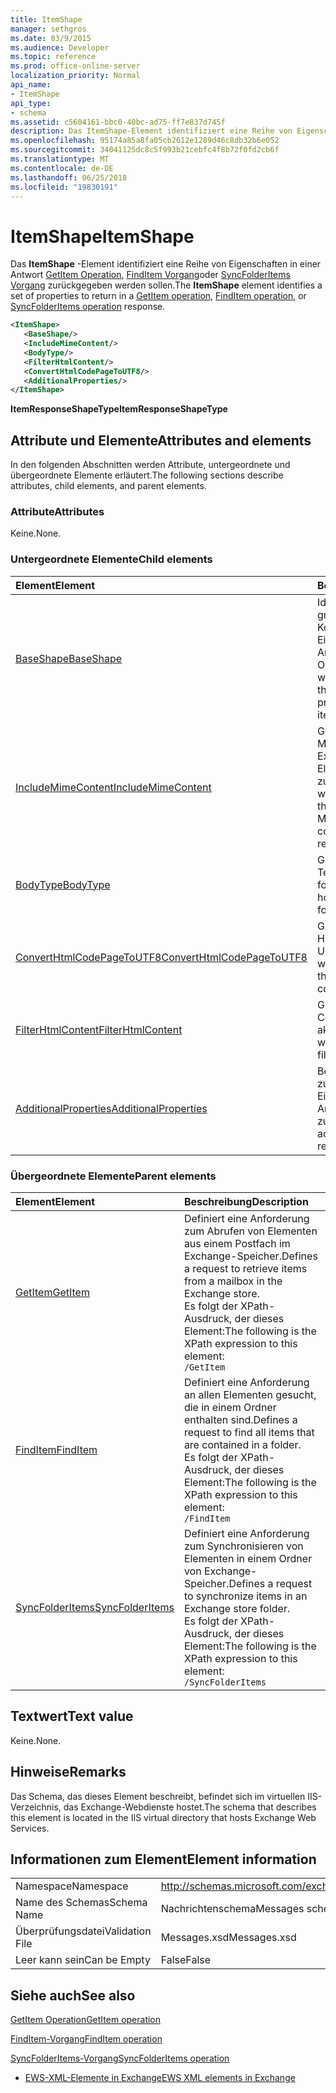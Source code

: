 ```yaml
---
title: ItemShape
manager: sethgros
ms.date: 03/9/2015
ms.audience: Developer
ms.topic: reference
ms.prod: office-online-server
localization_priority: Normal
api_name:
- ItemShape
api_type:
- schema
ms.assetid: c5604161-bbc0-40bc-ad75-ff7e837d745f
description: Das ItemShape-Element identifiziert eine Reihe von Eigenschaften in einem GetItem Operation, FindItem Vorgang oder SyncFolderItems Vorgangsantwort zurückgegeben werden sollen.
ms.openlocfilehash: 95174a85a8fa05cb2612e1289d46c8db32b6e052
ms.sourcegitcommit: 34041125dc8c5f993b21cebfc4f8b72f0fd2cb6f
ms.translationtype: MT
ms.contentlocale: de-DE
ms.lasthandoff: 06/25/2018
ms.locfileid: "19830191"
---
```

# <a name="itemshape"></a><span data-ttu-id="329eb-103">ItemShape</span><span class="sxs-lookup"><span data-stu-id="329eb-103">ItemShape</span></span>

<span data-ttu-id="329eb-104">Das **ItemShape** -Element identifiziert eine Reihe von Eigenschaften in einer Antwort [GetItem Operation](getitem-operation.md), [FindItem Vorgang](finditem-operation.md)oder [SyncFolderItems Vorgang](syncfolderitems-operation.md) zurückgegeben werden sollen.</span><span class="sxs-lookup"><span data-stu-id="329eb-104">The **ItemShape** element identifies a set of properties to return in a [GetItem operation](getitem-operation.md), [FindItem operation](finditem-operation.md), or [SyncFolderItems operation](syncfolderitems-operation.md) response.</span></span> 
  
```XML
<ItemShape>
   <BaseShape/>
   <IncludeMimeContent/>
   <BodyType/>
   <FilterHtmlContent/>
   <ConvertHtmlCodePageToUTF8/>
   <AdditionalProperties/>
</ItemShape>
```

 <span data-ttu-id="329eb-105">**ItemResponseShapeType**</span><span class="sxs-lookup"><span data-stu-id="329eb-105">**ItemResponseShapeType**</span></span>
## <a name="attributes-and-elements"></a><span data-ttu-id="329eb-106">Attribute und Elemente</span><span class="sxs-lookup"><span data-stu-id="329eb-106">Attributes and elements</span></span>

<span data-ttu-id="329eb-107">In den folgenden Abschnitten werden Attribute, untergeordnete und übergeordnete Elemente erläutert.</span><span class="sxs-lookup"><span data-stu-id="329eb-107">The following sections describe attributes, child elements, and parent elements.</span></span>
  
### <a name="attributes"></a><span data-ttu-id="329eb-108">Attribute</span><span class="sxs-lookup"><span data-stu-id="329eb-108">Attributes</span></span>

<span data-ttu-id="329eb-109">Keine.</span><span class="sxs-lookup"><span data-stu-id="329eb-109">None.</span></span>
  
### <a name="child-elements"></a><span data-ttu-id="329eb-110">Untergeordnete Elemente</span><span class="sxs-lookup"><span data-stu-id="329eb-110">Child elements</span></span>

|<span data-ttu-id="329eb-111">**Element**</span><span class="sxs-lookup"><span data-stu-id="329eb-111">**Element**</span></span>|<span data-ttu-id="329eb-112">**Beschreibung**</span><span class="sxs-lookup"><span data-stu-id="329eb-112">**Description**</span></span>|
|:-----|:-----|
|[<span data-ttu-id="329eb-113">BaseShape</span><span class="sxs-lookup"><span data-stu-id="329eb-113">BaseShape</span></span>](baseshape.md) <br/> |<span data-ttu-id="329eb-114">Identifiziert die grundlegende Konfiguration von Eigenschaften in einer Antwort Elements oder Ordners zurückgegeben werden sollen.</span><span class="sxs-lookup"><span data-stu-id="329eb-114">Identifies the basic configuration of properties to return in an item or folder response.</span></span>  <br/> |
|[<span data-ttu-id="329eb-115">IncludeMimeContent</span><span class="sxs-lookup"><span data-stu-id="329eb-115">IncludeMimeContent</span></span>](includemimecontent.md) <br/> |<span data-ttu-id="329eb-116">Gibt an, ob der Inhalt Multipurpose Internet Mail Extensions (MIME) eines Elements in der Antwort zurückgegeben wird.</span><span class="sxs-lookup"><span data-stu-id="329eb-116">Specifies whether the Multipurpose Internet Mail Extensions (MIME) content of an item is returned in the response.</span></span>  <br/> |
|[<span data-ttu-id="329eb-117">BodyType</span><span class="sxs-lookup"><span data-stu-id="329eb-117">BodyType</span></span>](bodytype.md) <br/> |<span data-ttu-id="329eb-118">Gibt an, wie der Textkörper in der Antwort formatiert ist.</span><span class="sxs-lookup"><span data-stu-id="329eb-118">Identifies how the body text is formatted in the response.</span></span>  <br/> |
|[<span data-ttu-id="329eb-119">ConvertHtmlCodePageToUTF8</span><span class="sxs-lookup"><span data-stu-id="329eb-119">ConvertHtmlCodePageToUTF8</span></span>](converthtmlcodepagetoutf8.md) <br/> |<span data-ttu-id="329eb-120">Gibt an, ob das Element HTML-Textkörper in UTF8 konvertiert wird.</span><span class="sxs-lookup"><span data-stu-id="329eb-120">Indicates whether the item HTML body is converted to UTF8.</span></span>  <br/> |
|[<span data-ttu-id="329eb-121">FilterHtmlContent</span><span class="sxs-lookup"><span data-stu-id="329eb-121">FilterHtmlContent</span></span>](filterhtmlcontent.md) <br/> |<span data-ttu-id="329eb-122">Gibt an, ob HTML-Content-Filterung aktiviert ist.</span><span class="sxs-lookup"><span data-stu-id="329eb-122">Specifies whether HTML content filtering is enabled.</span></span>  <br/> |
|[<span data-ttu-id="329eb-123">AdditionalProperties</span><span class="sxs-lookup"><span data-stu-id="329eb-123">AdditionalProperties</span></span>](additionalproperties.md) <br/> |<span data-ttu-id="329eb-124">Bezeichnet die zusätzliche Eigenschaften, die in eine Antwort zurückgegeben.</span><span class="sxs-lookup"><span data-stu-id="329eb-124">Identifies additional properties to return in a response.</span></span>  <br/> |
   
### <a name="parent-elements"></a><span data-ttu-id="329eb-125">Übergeordnete Elemente</span><span class="sxs-lookup"><span data-stu-id="329eb-125">Parent elements</span></span>

|<span data-ttu-id="329eb-126">**Element**</span><span class="sxs-lookup"><span data-stu-id="329eb-126">**Element**</span></span>|<span data-ttu-id="329eb-127">**Beschreibung**</span><span class="sxs-lookup"><span data-stu-id="329eb-127">**Description**</span></span>|
|:-----|:-----|
|[<span data-ttu-id="329eb-128">GetItem</span><span class="sxs-lookup"><span data-stu-id="329eb-128">GetItem</span></span>](getitem.md) <br/> |<span data-ttu-id="329eb-129">Definiert eine Anforderung zum Abrufen von Elementen aus einem Postfach im Exchange-Speicher.</span><span class="sxs-lookup"><span data-stu-id="329eb-129">Defines a request to retrieve items from a mailbox in the Exchange store.</span></span>  <br/> <span data-ttu-id="329eb-130">Es folgt der XPath-Ausdruck, der dieses Element:</span><span class="sxs-lookup"><span data-stu-id="329eb-130">The following is the XPath expression to this element:</span></span>  <br/>  `/GetItem` <br/> |
|[<span data-ttu-id="329eb-131">FindItem</span><span class="sxs-lookup"><span data-stu-id="329eb-131">FindItem</span></span>](finditem.md) <br/> |<span data-ttu-id="329eb-132">Definiert eine Anforderung an allen Elementen gesucht, die in einem Ordner enthalten sind.</span><span class="sxs-lookup"><span data-stu-id="329eb-132">Defines a request to find all items that are contained in a folder.</span></span>  <br/> <span data-ttu-id="329eb-133">Es folgt der XPath-Ausdruck, der dieses Element:</span><span class="sxs-lookup"><span data-stu-id="329eb-133">The following is the XPath expression to this element:</span></span>  <br/>  `/FindItem` <br/> |
|[<span data-ttu-id="329eb-134">SyncFolderItems</span><span class="sxs-lookup"><span data-stu-id="329eb-134">SyncFolderItems</span></span>](syncfolderitems.md) <br/> |<span data-ttu-id="329eb-135">Definiert eine Anforderung zum Synchronisieren von Elementen in einem Ordner von Exchange-Speicher.</span><span class="sxs-lookup"><span data-stu-id="329eb-135">Defines a request to synchronize items in an Exchange store folder.</span></span>  <br/> <span data-ttu-id="329eb-136">Es folgt der XPath-Ausdruck, der dieses Element:</span><span class="sxs-lookup"><span data-stu-id="329eb-136">The following is the XPath expression to this element:</span></span>  <br/>  `/SyncFolderItems` <br/> |
   
## <a name="text-value"></a><span data-ttu-id="329eb-137">Textwert</span><span class="sxs-lookup"><span data-stu-id="329eb-137">Text value</span></span>

<span data-ttu-id="329eb-138">Keine.</span><span class="sxs-lookup"><span data-stu-id="329eb-138">None.</span></span>
  
## <a name="remarks"></a><span data-ttu-id="329eb-139">Hinweise</span><span class="sxs-lookup"><span data-stu-id="329eb-139">Remarks</span></span>

<span data-ttu-id="329eb-140">Das Schema, das dieses Element beschreibt, befindet sich im virtuellen IIS-Verzeichnis, das Exchange-Webdienste hostet.</span><span class="sxs-lookup"><span data-stu-id="329eb-140">The schema that describes this element is located in the IIS virtual directory that hosts Exchange Web Services.</span></span>
  
## <a name="element-information"></a><span data-ttu-id="329eb-141">Informationen zum Element</span><span class="sxs-lookup"><span data-stu-id="329eb-141">Element information</span></span>

|||
|:-----|:-----|
|<span data-ttu-id="329eb-142">Namespace</span><span class="sxs-lookup"><span data-stu-id="329eb-142">Namespace</span></span>  <br/> |http://schemas.microsoft.com/exchange/services/2006/messages  <br/> |
|<span data-ttu-id="329eb-143">Name des Schemas</span><span class="sxs-lookup"><span data-stu-id="329eb-143">Schema Name</span></span>  <br/> |<span data-ttu-id="329eb-144">Nachrichtenschema</span><span class="sxs-lookup"><span data-stu-id="329eb-144">Messages schema</span></span>  <br/> |
|<span data-ttu-id="329eb-145">Überprüfungsdatei</span><span class="sxs-lookup"><span data-stu-id="329eb-145">Validation File</span></span>  <br/> |<span data-ttu-id="329eb-146">Messages.xsd</span><span class="sxs-lookup"><span data-stu-id="329eb-146">Messages.xsd</span></span>  <br/> |
|<span data-ttu-id="329eb-147">Leer kann sein</span><span class="sxs-lookup"><span data-stu-id="329eb-147">Can be Empty</span></span>  <br/> |<span data-ttu-id="329eb-148">False</span><span class="sxs-lookup"><span data-stu-id="329eb-148">False</span></span>  <br/> |
   
## <a name="see-also"></a><span data-ttu-id="329eb-149">Siehe auch</span><span class="sxs-lookup"><span data-stu-id="329eb-149">See also</span></span>



[<span data-ttu-id="329eb-150">GetItem Operation</span><span class="sxs-lookup"><span data-stu-id="329eb-150">GetItem operation</span></span>](getitem-operation.md)
  
[<span data-ttu-id="329eb-151">FindItem-Vorgang</span><span class="sxs-lookup"><span data-stu-id="329eb-151">FindItem operation</span></span>](finditem-operation.md)
  
[<span data-ttu-id="329eb-152">SyncFolderItems-Vorgang</span><span class="sxs-lookup"><span data-stu-id="329eb-152">SyncFolderItems operation</span></span>](syncfolderitems-operation.md)


- [<span data-ttu-id="329eb-153">EWS-XML-Elemente in Exchange</span><span class="sxs-lookup"><span data-stu-id="329eb-153">EWS XML elements in Exchange</span></span>](ews-xml-elements-in-exchange.md)

